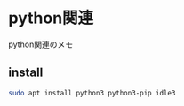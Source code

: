 # python関連

python関連のメモ

## install

``` bash:install_python.sh
sudo apt install python3 python3-pip idle3
```